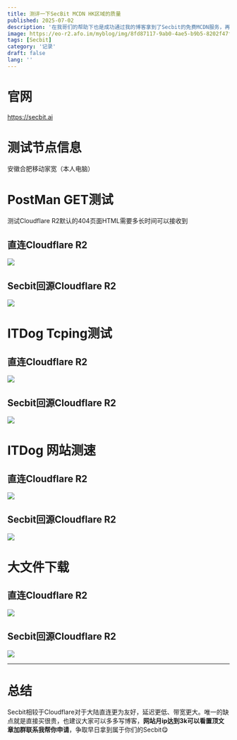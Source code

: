 ```yaml
---
title: 测评一下SecBit MCDN HK区域的质量
published: 2025-07-02
description: '在我哥们的帮助下也是成功通过我的博客拿到了Secbit的免费MCDN服务，再见EdgeOne（'
image: https://eo-r2.afo.im/myblog/img/8fd87117-9ab0-4ae5-b9b5-8202f47fbc0b.webp
tags: [Secbit]
category: '记录'
draft: false 
lang: ''
---
```


# 官网

https://secbit.ai

# 测试节点信息

安徽合肥移动家宽（本人电脑）  

# PostMan GET测试

测试Cloudflare R2默认的404页面HTML需要多长时间可以接收到

## 直连Cloudflare R2

![](https://eo-r2.afo.im/myblog/img/5eaa947d-9363-4eac-b375-0c3830614571.webp)

## Secbit回源Cloudflare R2

![](https://eo-r2.afo.im/myblog/img/e1986e03-7b69-467a-92f0-cea88c118924.webp)

# ITDog Tcping测试

## 直连Cloudflare R2

![](https://eo-r2.afo.im/myblog/img/6c8efb56-4fe8-44d5-82e2-45ca063014b1.webp)

## Secbit回源Cloudflare R2

![](https://eo-r2.afo.im/myblog/img/a4654458-3b03-4ec3-9cfc-9d94615abaf9.webp)

# ITDog 网站测速

## 直连Cloudflare R2

![](https://eo-r2.afo.im/myblog/img/2bb7aee3-9ae7-48e8-bef7-37dbe0c8818c.webp)

## Secbit回源Cloudflare R2

![](https://eo-r2.afo.im/myblog/img/1a9a1ce4-720f-48dc-8fb7-8a9822caed68.webp)

# 大文件下载

## 直连Cloudflare R2

![](https://eo-r2.afo.im/myblog/img/6887e3eb-59cf-41ce-bda4-31b0ffc87c5a.webp)

## Secbit回源Cloudflare R2

![](https://eo-r2.afo.im/myblog/img/3328a47b-417a-4ba0-b3b8-5013c1ef89bf.webp)

---

# 总结

Secbit相较于Cloudflare对于大陆直连更为友好，延迟更低、带宽更大。唯一的缺点就是直接买很贵，也建议大家可以多多写博客，**网站月ip达到3k可以看置顶文章加群联系我帮你申请**，争取早日拿到属于你们的Secbit😋
